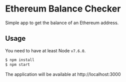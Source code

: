 # Ethereum Balance Checker

Simple app to get the balance of an Ethereum address.

## Usage

You need to have at least Node `v7.6.0`.

```bash
$ npm install
$ npm start
```

The application will be available at http://localhost:3000
